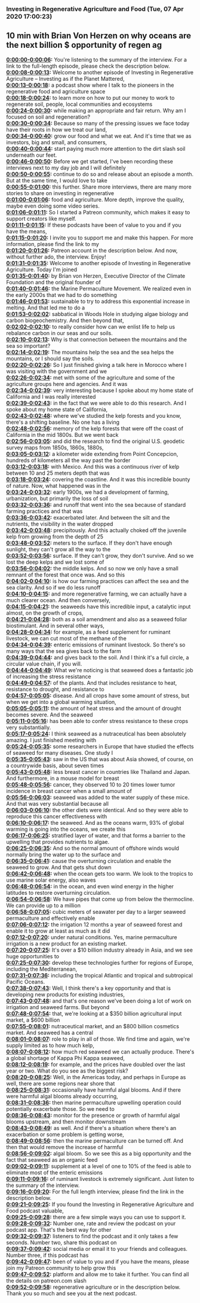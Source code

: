 ### Investing in Regenerative Agriculture and Food  (Tue, 07 Apr 2020 17:00:23)
## 10 min with Brian Von Herzen on why oceans are the next billion $ opportunity of regen ag  
**[0:00:00-0:00:06](https://investinginregenerativeagriculture.com/2020/01/09/brian-von-herzen/#t=0:00:00):**  You're listening to the summary of the interview. For a link to the full-length episode, please check the description below.  
**[0:00:08-0:00:13](https://investinginregenerativeagriculture.com/2020/01/09/brian-von-herzen/#t=0:00:08):**  Welcome to another episode of Investing in Regenerative Agriculture – Investing as if the Planet Mattered,  
**[0:00:13-0:00:18](https://investinginregenerativeagriculture.com/2020/01/09/brian-von-herzen/#t=0:00:13):**  a podcast show where I talk to the pioneers in the regenerative food and agriculture space  
**[0:00:18-0:00:24](https://investinginregenerativeagriculture.com/2020/01/09/brian-von-herzen/#t=0:00:18):**  to learn more on how to put our money to work to regenerate soil, people, local communities and ecosystems  
**[0:00:24-0:00:30](https://investinginregenerativeagriculture.com/2020/01/09/brian-von-herzen/#t=0:00:24):**  while making an appropriate and fair return. Why am I focused on soil and regeneration?  
**[0:00:30-0:00:34](https://investinginregenerativeagriculture.com/2020/01/09/brian-von-herzen/#t=0:00:30):**  Because so many of the pressing issues we face today have their roots in how we treat our land,  
**[0:00:34-0:00:40](https://investinginregenerativeagriculture.com/2020/01/09/brian-von-herzen/#t=0:00:34):**  grow our food and what we eat. And it's time that we as investors, big and small, and consumers,  
**[0:00:40-0:00:44](https://investinginregenerativeagriculture.com/2020/01/09/brian-von-herzen/#t=0:00:40):**  start paying much more attention to the dirt slash soil underneath our feet.  
**[0:00:46-0:00:50](https://investinginregenerativeagriculture.com/2020/01/09/brian-von-herzen/#t=0:00:46):**  Before we get started, I've been recording these interviews next to my day job and I will definitely  
**[0:00:50-0:00:55](https://investinginregenerativeagriculture.com/2020/01/09/brian-von-herzen/#t=0:00:50):**  continue to do so and release about an episode a month. But at the same time, I would love to take  
**[0:00:55-0:01:00](https://investinginregenerativeagriculture.com/2020/01/09/brian-von-herzen/#t=0:00:55):**  this further. Share more interviews, there are many more stories to share on investing in regenerative  
**[0:01:00-0:01:06](https://investinginregenerativeagriculture.com/2020/01/09/brian-von-herzen/#t=0:01:00):**  food and agriculture. More depth, improve the quality, maybe even doing some video series.  
**[0:01:06-0:01:11](https://investinginregenerativeagriculture.com/2020/01/09/brian-von-herzen/#t=0:01:06):**  So I started a Patreon community, which makes it easy to support creators like myself.  
**[0:01:11-0:01:15](https://investinginregenerativeagriculture.com/2020/01/09/brian-von-herzen/#t=0:01:11):**  If these podcasts have been of value to you and if you have the means,  
**[0:01:15-0:01:20](https://investinginregenerativeagriculture.com/2020/01/09/brian-von-herzen/#t=0:01:15):**  I invite you to support me and make this happen. For more information, please find the link to my  
**[0:01:20-0:01:26](https://investinginregenerativeagriculture.com/2020/01/09/brian-von-herzen/#t=0:01:20):**  Patreon account in the description below. And now, without further ado, the interview. Enjoy!  
**[0:01:31-0:01:35](https://investinginregenerativeagriculture.com/2020/01/09/brian-von-herzen/#t=0:01:31):**  Welcome to another episode of Investing in Regenerative Agriculture. Today I'm joined  
**[0:01:35-0:01:40](https://investinginregenerativeagriculture.com/2020/01/09/brian-von-herzen/#t=0:01:35):**  by Brian von Herzen, Executive Director of the Climate Foundation and the original founder of  
**[0:01:40-0:01:46](https://investinginregenerativeagriculture.com/2020/01/09/brian-von-herzen/#t=0:01:40):**  the Marine Permaculture Movement. We realized even in the early 2000s that we had to do something  
**[0:01:46-0:01:53](https://investinginregenerativeagriculture.com/2020/01/09/brian-von-herzen/#t=0:01:46):**  sustainable to try to address this exponential increase in melting. And that led me to do a  
**[0:01:53-0:02:02](https://investinginregenerativeagriculture.com/2020/01/09/brian-von-herzen/#t=0:01:53):**  sabbatical in Woods Hole in studying algae biology and carbon biogeochemistry. And then beyond that,  
**[0:02:02-0:02:10](https://investinginregenerativeagriculture.com/2020/01/09/brian-von-herzen/#t=0:02:02):**  to really consider how can we enlist life to help us rebalance carbon in our seas and our soils.  
**[0:02:10-0:02:13](https://investinginregenerativeagriculture.com/2020/01/09/brian-von-herzen/#t=0:02:10):**  Why is that connection between the mountains and the sea so important?  
**[0:02:14-0:02:19](https://investinginregenerativeagriculture.com/2020/01/09/brian-von-herzen/#t=0:02:14):**  The mountains help the sea and the sea helps the mountains, or I should say the soils.  
**[0:02:20-0:02:26](https://investinginregenerativeagriculture.com/2020/01/09/brian-von-herzen/#t=0:02:20):**  So I just finished giving a talk here in Morocco where I was visiting with the government and we  
**[0:02:26-0:02:34](https://investinginregenerativeagriculture.com/2020/01/09/brian-von-herzen/#t=0:02:26):**  met with some of the agriculture and some of the agriculture groups here and agencies. And it was  
**[0:02:34-0:02:39](https://investinginregenerativeagriculture.com/2020/01/09/brian-von-herzen/#t=0:02:34):**  very interesting because I spoke about my home state of California and I was really interested  
**[0:02:39-0:02:43](https://investinginregenerativeagriculture.com/2020/01/09/brian-von-herzen/#t=0:02:39):**  in the fact that we were able to do this research. And I spoke about my home state of California,  
**[0:02:43-0:02:48](https://investinginregenerativeagriculture.com/2020/01/09/brian-von-herzen/#t=0:02:43):**  where we've studied the kelp forests and you know, there's a shifting baseline. No one has a living  
**[0:02:48-0:02:56](https://investinginregenerativeagriculture.com/2020/01/09/brian-von-herzen/#t=0:02:48):**  memory of the kelp forests that were off the coast of California in the mid 1800s. But we went back  
**[0:02:56-0:03:05](https://investinginregenerativeagriculture.com/2020/01/09/brian-von-herzen/#t=0:02:56):**  and did the research to find the original U.S. geodetic survey maps from 1850s, 1860s, 1880s,  
**[0:03:05-0:03:12](https://investinginregenerativeagriculture.com/2020/01/09/brian-von-herzen/#t=0:03:05):**  a kilometer wide extending from Point Concepcion, hundreds of kilometers all the way past the border  
**[0:03:12-0:03:18](https://investinginregenerativeagriculture.com/2020/01/09/brian-von-herzen/#t=0:03:12):**  with Mexico. And this was a continuous river of kelp between 10 and 25 meters depth that was  
**[0:03:18-0:03:24](https://investinginregenerativeagriculture.com/2020/01/09/brian-von-herzen/#t=0:03:18):**  covering the coastline. And it was this incredible bounty of nature. Now, what happened was in the  
**[0:03:24-0:03:32](https://investinginregenerativeagriculture.com/2020/01/09/brian-von-herzen/#t=0:03:24):**  early 1900s, we had a development of farming, urbanization, but primarily the loss of soil  
**[0:03:32-0:03:36](https://investinginregenerativeagriculture.com/2020/01/09/brian-von-herzen/#t=0:03:32):**  and runoff that went into the sea because of standard farming practices and that was  
**[0:03:36-0:03:42](https://investinginregenerativeagriculture.com/2020/01/09/brian-von-herzen/#t=0:03:36):**  exacerbated later. And between the silt and the nutrients, the visibility in the water dropped  
**[0:03:42-0:03:48](https://investinginregenerativeagriculture.com/2020/01/09/brian-von-herzen/#t=0:03:42):**  precipitously. And this actually choked off the juvenile kelp from growing from the depth of 25  
**[0:03:48-0:03:52](https://investinginregenerativeagriculture.com/2020/01/09/brian-von-herzen/#t=0:03:48):**  meters to the surface. If they don't have enough sunlight, they can't grow all the way to the  
**[0:03:52-0:03:56](https://investinginregenerativeagriculture.com/2020/01/09/brian-von-herzen/#t=0:03:52):**  surface. If they can't grow, they don't survive. And so we lost the deep kelps and we lost some of  
**[0:03:56-0:04:02](https://investinginregenerativeagriculture.com/2020/01/09/brian-von-herzen/#t=0:03:56):**  the middle kelps. And so now we only have a small remnant of the forest that once was. And so this  
**[0:04:02-0:04:10](https://investinginregenerativeagriculture.com/2020/01/09/brian-von-herzen/#t=0:04:02):**  is how our farming practices can affect the sea and the sea clarity. And so if we do less runoff  
**[0:04:10-0:04:15](https://investinginregenerativeagriculture.com/2020/01/09/brian-von-herzen/#t=0:04:10):**  and more regenerative farming, we can actually have a much clearer ocean. And then conversely,  
**[0:04:15-0:04:21](https://investinginregenerativeagriculture.com/2020/01/09/brian-von-herzen/#t=0:04:15):**  the seaweeds have this incredible input, a catalytic input almost, on the growth of crops,  
**[0:04:21-0:04:28](https://investinginregenerativeagriculture.com/2020/01/09/brian-von-herzen/#t=0:04:21):**  both as a soil amendment and also as a seaweed foliar biostimulant. And in several other ways,  
**[0:04:28-0:04:34](https://investinginregenerativeagriculture.com/2020/01/09/brian-von-herzen/#t=0:04:28):**  for example, as a feed supplement for ruminant livestock, we can cut most of the methane of the  
**[0:04:34-0:04:39](https://investinginregenerativeagriculture.com/2020/01/09/brian-von-herzen/#t=0:04:34):**  enteric emissions of ruminant livestock. So there's so many ways that the sea gives back to the farm  
**[0:04:39-0:04:44](https://investinginregenerativeagriculture.com/2020/01/09/brian-von-herzen/#t=0:04:39):**  and gives back to the soil. And I think it's a full circle, a circular value chain, if you will.  
**[0:04:44-0:04:49](https://investinginregenerativeagriculture.com/2020/01/09/brian-von-herzen/#t=0:04:44):**  What we're noticing is that seaweed does a fantastic job of increasing the stress resistance  
**[0:04:49-0:04:57](https://investinginregenerativeagriculture.com/2020/01/09/brian-von-herzen/#t=0:04:49):**  of the plants. And that includes resistance to heat, resistance to drought, and resistance to  
**[0:04:57-0:05:05](https://investinginregenerativeagriculture.com/2020/01/09/brian-von-herzen/#t=0:04:57):**  disease. And all crops have some amount of stress, but when we get into a global warming situation,  
**[0:05:05-0:05:11](https://investinginregenerativeagriculture.com/2020/01/09/brian-von-herzen/#t=0:05:05):**  the amount of heat stress and the amount of drought becomes severe. And the seaweed  
**[0:05:11-0:05:16](https://investinginregenerativeagriculture.com/2020/01/09/brian-von-herzen/#t=0:05:11):**  has been able to confer stress resistance to these crops very substantially.  
**[0:05:17-0:05:24](https://investinginregenerativeagriculture.com/2020/01/09/brian-von-herzen/#t=0:05:17):**  I think seaweed as a nutraceutical has been absolutely amazing. I just finished meeting with  
**[0:05:24-0:05:35](https://investinginregenerativeagriculture.com/2020/01/09/brian-von-herzen/#t=0:05:24):**  some researchers in Europe that have studied the effects of seaweed for many diseases. One study I  
**[0:05:35-0:05:43](https://investinginregenerativeagriculture.com/2020/01/09/brian-von-herzen/#t=0:05:35):**  saw in the US that was about Asia showed, of course, on a countrywide basis, about seven times  
**[0:05:43-0:05:48](https://investinginregenerativeagriculture.com/2020/01/09/brian-von-herzen/#t=0:05:43):**  less breast cancer in countries like Thailand and Japan. And furthermore, in a mouse model for breast  
**[0:05:48-0:05:56](https://investinginregenerativeagriculture.com/2020/01/09/brian-von-herzen/#t=0:05:48):**  cancer, they observed 10 to 20 times lower tumor incidence in breast cancer when a small amount of  
**[0:05:56-0:06:03](https://investinginregenerativeagriculture.com/2020/01/09/brian-von-herzen/#t=0:05:56):**  seaweed was added to the water supply of these mice. And that was very substantial because all  
**[0:06:03-0:06:10](https://investinginregenerativeagriculture.com/2020/01/09/brian-von-herzen/#t=0:06:03):**  the other diets were identical. And so they were able to reproduce this cancer effectiveness with  
**[0:06:10-0:06:17](https://investinginregenerativeagriculture.com/2020/01/09/brian-von-herzen/#t=0:06:10):**  the seaweed. And as the oceans warm, 93% of global warming is going into the oceans, we create this  
**[0:06:17-0:06:25](https://investinginregenerativeagriculture.com/2020/01/09/brian-von-herzen/#t=0:06:17):**  stratified layer of water, and that forms a barrier to the upwelling that provides nutrients to algae.  
**[0:06:25-0:06:35](https://investinginregenerativeagriculture.com/2020/01/09/brian-von-herzen/#t=0:06:25):**  And so the normal amount of offshore winds would normally bring the water up to the surface and  
**[0:06:35-0:06:41](https://investinginregenerativeagriculture.com/2020/01/09/brian-von-herzen/#t=0:06:35):**  cause the overturning circulation and enable the seaweed to grow. And that gets shut down  
**[0:06:42-0:06:48](https://investinginregenerativeagriculture.com/2020/01/09/brian-von-herzen/#t=0:06:42):**  when the ocean gets too warm. We look to the tropics to use marine solar energy, also waves  
**[0:06:48-0:06:54](https://investinginregenerativeagriculture.com/2020/01/09/brian-von-herzen/#t=0:06:48):**  in the ocean, and even wind energy in the higher latitudes to restore overturning circulation.  
**[0:06:54-0:06:58](https://investinginregenerativeagriculture.com/2020/01/09/brian-von-herzen/#t=0:06:54):**  We have pipes that come up from below the thermocline. We can provide up to a million  
**[0:06:58-0:07:05](https://investinginregenerativeagriculture.com/2020/01/09/brian-von-herzen/#t=0:06:58):**  cubic meters of seawater per day to a larger seaweed permaculture and effectively enable  
**[0:07:06-0:07:12](https://investinginregenerativeagriculture.com/2020/01/09/brian-von-herzen/#t=0:07:06):**  the irrigation 12 months a year of seaweed forest and enable it to grow at least as much as it did  
**[0:07:12-0:07:20](https://investinginregenerativeagriculture.com/2020/01/09/brian-von-herzen/#t=0:07:12):**  under natural conditions. Yes, marine permaculture irrigation is a new product for an existing market.  
**[0:07:20-0:07:25](https://investinginregenerativeagriculture.com/2020/01/09/brian-von-herzen/#t=0:07:20):**  It's over a $10 billion industry already in Asia, and we see huge opportunities to  
**[0:07:25-0:07:30](https://investinginregenerativeagriculture.com/2020/01/09/brian-von-herzen/#t=0:07:25):**  develop these technologies further for regions of Europe, including the Mediterranean,  
**[0:07:31-0:07:36](https://investinginregenerativeagriculture.com/2020/01/09/brian-von-herzen/#t=0:07:31):**  including the tropical Atlantic and tropical and subtropical Pacific Oceans.  
**[0:07:38-0:07:43](https://investinginregenerativeagriculture.com/2020/01/09/brian-von-herzen/#t=0:07:38):**  Well, I think there's a key opportunity and that is developing new products for existing industries,  
**[0:07:43-0:07:48](https://investinginregenerativeagriculture.com/2020/01/09/brian-von-herzen/#t=0:07:43):**  and that's one reason we've been doing a lot of work on irrigation and seaweed farms. But beyond  
**[0:07:48-0:07:54](https://investinginregenerativeagriculture.com/2020/01/09/brian-von-herzen/#t=0:07:48):**  that, we're looking at a $350 billion agricultural input market, a $600 billion  
**[0:07:55-0:08:01](https://investinginregenerativeagriculture.com/2020/01/09/brian-von-herzen/#t=0:07:55):**  nutraceutical market, and an $800 billion cosmetics market. And seaweed has a central  
**[0:08:01-0:08:07](https://investinginregenerativeagriculture.com/2020/01/09/brian-von-herzen/#t=0:08:01):**  role to play in all of those. We find time and again, we're supply limited as to how much kelp,  
**[0:08:07-0:08:12](https://investinginregenerativeagriculture.com/2020/01/09/brian-von-herzen/#t=0:08:07):**  how much red seaweed we can actually produce. There's a global shortage of Kappa Phi Kappa seaweed,  
**[0:08:12-0:08:19](https://investinginregenerativeagriculture.com/2020/01/09/brian-von-herzen/#t=0:08:12):**  for example, and the prices have doubled over the last year or two. What do you see as the biggest risk?  
**[0:08:20-0:08:25](https://investinginregenerativeagriculture.com/2020/01/09/brian-von-herzen/#t=0:08:20):**  Well, in the Americas today, and perhaps in Europe as well, there are some regions near shore that  
**[0:08:25-0:08:31](https://investinginregenerativeagriculture.com/2020/01/09/brian-von-herzen/#t=0:08:25):**  occasionally have harmful algal blooms. And if there were harmful algal blooms already occurring,  
**[0:08:31-0:08:36](https://investinginregenerativeagriculture.com/2020/01/09/brian-von-herzen/#t=0:08:31):**  then marine permaculture upwelling operation could potentially exacerbate those. So we need to  
**[0:08:36-0:08:43](https://investinginregenerativeagriculture.com/2020/01/09/brian-von-herzen/#t=0:08:36):**  monitor for the presence or growth of harmful algal blooms upstream, and then monitor downstream  
**[0:08:43-0:08:49](https://investinginregenerativeagriculture.com/2020/01/09/brian-von-herzen/#t=0:08:43):**  as well. And if there's a situation where there's an exacerbation or some problem is getting worse,  
**[0:08:49-0:08:56](https://investinginregenerativeagriculture.com/2020/01/09/brian-von-herzen/#t=0:08:49):**  then the marine permaculture can be turned off. And then that would remove the increase of harmful  
**[0:08:56-0:09:02](https://investinginregenerativeagriculture.com/2020/01/09/brian-von-herzen/#t=0:08:56):**  algal bloom. So we see this as a big opportunity and the fact that seaweed as an organic feed  
**[0:09:02-0:09:11](https://investinginregenerativeagriculture.com/2020/01/09/brian-von-herzen/#t=0:09:02):**  supplement at a level of one to 10% of the feed is able to eliminate most of the enteric emissions  
**[0:09:11-0:09:16](https://investinginregenerativeagriculture.com/2020/01/09/brian-von-herzen/#t=0:09:11):**  of ruminant livestock is extremely significant. Just listen to the summary of the interview.  
**[0:09:16-0:09:20](https://investinginregenerativeagriculture.com/2020/01/09/brian-von-herzen/#t=0:09:16):**  For the full length interview, please find the link in the description below.  
**[0:09:21-0:09:25](https://investinginregenerativeagriculture.com/2020/01/09/brian-von-herzen/#t=0:09:21):**  If you found the Investing in Regenerative Agriculture and Food podcast valuable,  
**[0:09:25-0:09:28](https://investinginregenerativeagriculture.com/2020/01/09/brian-von-herzen/#t=0:09:25):**  there are a few simple ways you can use to support it.  
**[0:09:28-0:09:32](https://investinginregenerativeagriculture.com/2020/01/09/brian-von-herzen/#t=0:09:28):**  Number one, rate and review the podcast on your podcast app. That's the best way for other  
**[0:09:32-0:09:37](https://investinginregenerativeagriculture.com/2020/01/09/brian-von-herzen/#t=0:09:32):**  listeners to find the podcast and it only takes a few seconds. Number two, share this podcast on  
**[0:09:37-0:09:42](https://investinginregenerativeagriculture.com/2020/01/09/brian-von-herzen/#t=0:09:37):**  social media or email it to your friends and colleagues. Number three, if this podcast has  
**[0:09:42-0:09:47](https://investinginregenerativeagriculture.com/2020/01/09/brian-von-herzen/#t=0:09:42):**  been of value to you and if you have the means, please join my Patreon community to help grow this  
**[0:09:47-0:09:52](https://investinginregenerativeagriculture.com/2020/01/09/brian-von-herzen/#t=0:09:47):**  platform and allow me to take it further. You can find all the details on patreon.com slash  
**[0:09:52-0:09:58](https://investinginregenerativeagriculture.com/2020/01/09/brian-von-herzen/#t=0:09:52):**  regenerative agriculture or in the description below. Thank you so much and see you at the next podcast.  